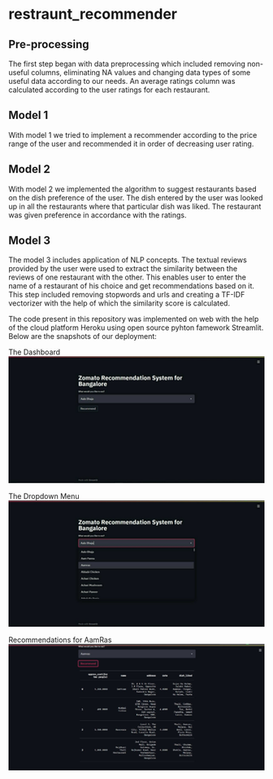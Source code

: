 # restraunt_recommender

## Pre-processing
The first step began with data preprocessing which included removing non-useful columns, eliminating NA values and changing data types of some useful data according to our needs. An average ratings column was calculated according to the user ratings for each restaurant. 

## Model 1
With model 1 we tried to implement a recommender according to the price range of the user and recommended it in order of decreasing user rating.

## Model 2
With model 2 we implemented the algorithm to suggest restaurants based on the dish preference of the user. The dish entered by the user was looked up in all the restaurants where that particular dish was liked. The restaurant was given preference in accordance with the ratings.

## Model 3
The model 3 includes application of NLP concepts. The textual reviews provided by the user were used to extract the similarity between the reviews of one restaurant with the other. This enables user to enter the name of a restaurant of his choice and get recommendations based on it. This step included removing stopwords and urls and creating a TF-IDF vectorizer with the help of which the similarity score is calculated.

The code present in this repository was implemented on web with the help of the cloud platform Heroku using open source pyhton famework Streamlit. Below are the snapshots of our deployment: 

The Dashboard
![issue tab](https://github.com/vishnu1o1/restraunt_recommender/blob/main/img2.jpeg)

The Dropdown Menu
![issue tab](https://github.com/vishnu1o1/restraunt_recommender/blob/main/img1.jpeg)

Recommendations for AamRas
![issue tab](https://github.com/vishnu1o1/restraunt_recommender/blob/main/img3.jpeg)
